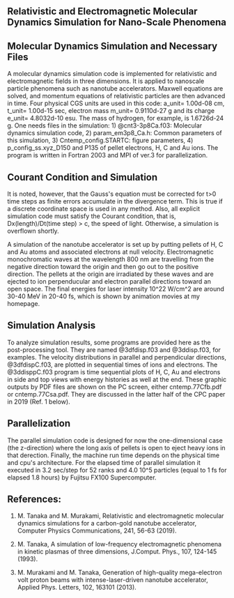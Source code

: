 ## Relativistic and Electromagnetic Molecular Dynamics Simulation for Nano-Scale Phenomena ##

## Molecular Dynamics Simulation and Necessary Files ##

A molecular dynamics simulation code is implemented for relativistic and electromagnetic fields in three dimensions. It is applied to nanoscale particle phenomena such as nanotube accelerators. Maxwell equations are solved, and momentum equations of relativistic particles are then advanced in time. 
Four physical CGS units are used in this code: a_unit= 1.00d-08 cm, t_unit= 1.00d-15 sec, electron mass m_unit= 0.9110d-27 g and its charge e_unit= 4.8032d-10 esu. The mass of hydrogen, for example, is 1.6726d-24 g. One needs files in the simulation: 1) @cnt3-3p8Ca.f03: Molecular dynamics simulation code, 2) param_em3p8_Ca.h: Common parameters of this simulation, 3) Cntemp_config.STARTC: figure parameters, 4) p_config_ss.xyz_D150 and P135 of pellet electrons, H, C and Au ions. The program is written in Fortran 2003 and MPI of ver.3 for parallelization.

## Courant Condition and Simulation ##

It is noted, however, that the Gauss's equation must be corrected for t>0 time steps as finite errors accumulate in the divergence term. This is true if a discrete coordinate space is used in any method.
Also, all explicit simulation code must satisfy the Courant condition, that is, Dx(length)/Dt(time step) > c, the speed of light. Otherwise, a simulation is overflown shortly. 

A simulation of the nanotube accelerator is set up by putting pellets of H, C and Au atoms and associated electrons at null velocity. Electromagnetic monochromatic waves at the wavelength 800 nm are travelling from the negative direction toward the origin and then go out to the positive direction. The pellets at the origin are irradiated by these waves and are ejected to ion perpenducular and electron parallel directions toward an open space. The final energies for laser intensity 10^22 W/cm^2 are around 30-40 MeV in 20-40 fs, which is shown by animation movies at my homepage.

## Simulation Analysis ##

To analyze simulation results, some programs are provided here as the post-processing tool. They are named @3dfdisp.f03 and @3ddisp.f03, for examples. The velocity distributions in parallel and perpendicular directions, @3dfdispC.f03, are plotted in sequential times of ions and electrons. The @3ddisppC.f03 program is time sequential plots of H, C, Au and electrons in side and top views with energy histories as well at the end. These graphic outputs by PDF files are shown on the PC screen, either cntemp.77Cfb.pdf or cntemp.77Csa.pdf. They are discussed in the latter half of the CPC paper in 2019 (Ref. 1 below).

## Parallelization ##

The parallel simulation code is designed for now the one-dimensional case (the z-direction) where the long axis of pellets is open to eject heavy ions in that derection. Finally, the machine run time depends on the physical time and cpu's architecture. For the elapsed time of parallel simulation it executed in 3.2 sec/step for 52 ranks and 4.0 10^5 particles (equal to 1 fs for elapsed 1.8 hours) by Fujitsu FX100 Supercomputer.

## References: ##

1. M. Tanaka and M. Murakami, Relativistic and electromagnetic molecular dynamics simulations for a carbon-gold nanotube accelerator, Computer Physics Communications, 241, 56-63 (2019).

2. M. Tanaka, A simulation of low-frequency electromagnetic phenomena in kinetic plasmas of three dimensions, J.Comput. Phys., 107, 124-145 (1993).

3. M. Murakami and M. Tanaka, Generation of high-quality mega-electron volt proton beams with intense-laser-driven nanotube accelerator, Applied Phys. Letters, 102, 163101 (2013).

